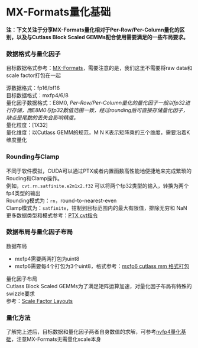# MX-Formats量化基础

**注：下文关注于分享MX-Formats量化相对于Per-Row/Per-Column量化的区别，以及与Cutlass Block Scaled GEMMs配合使用需要满足的一些布局要求。**

### 数据格式与量化因子
目标数据格式参考：[MX-Formats](https://www.opencompute.org/documents/ocp-microscaling-formats-mx-v1-0-spec-final-pdf)，需要注意的是，我们这里不需要将raw data和scale factor打包在一起

源数据格式：fp16/bf16  
目标数据格式：mxfp4/6/8  
量化因子数据格式：E8M0, *Per-Row/Per-Column量化的量化因子一般以fp32进行存储，而E8M0与fp32数值范围一致，经过rounding后可直接存储量化因子，缺点是尾数的丢失会影响精度。*  
量化粒度：\[1X32\]  
量化维度：以Cutlass GEMM的规范，M N K表示矩阵乘的三个维度，需要沿着K维度量化  

### Rounding与Clamp
不同于软件模拟，CUDA可以通过PTX或者内置函数高性能地便捷地来完成繁琐的Rouding和Clamp操作。  
例如，`cvt.rn.satfinite.e2m1x2.f32` 可以将两个fp32类型的输入，转换为​两个fp4类型的输出  
Rounding模式为：`rn`，​round-to-nearest-even​  
Clamp模式为：`satfinite`，钳制到目标范围内的最大有限值，​排除无穷和 NaN  
更多数据类型和模式参考：[PTX cvt指令](https://docs.nvidia.com/cuda/parallel-thread-execution/#data-movement-and-conversion-instructions-cvt)

### 数据布局与量化因子布局
数据布局  
- mxfp4需要两两打包为uint8  
- mxfp6需要每4个打包为3个uint8，格式参考：[mxfp6 cutlass mm 格式打包](https://github.com/ModelTC/LightX2V/blob/main/lightx2v_kernel/csrc/gemm/mxfp6_quant_kernels_sm120.cu#L74)

量化因子布局  
Cutlass Block Scaled GEMMs为了满足矩阵运算加速，对量化因子布局有特殊的swizzle要求  
参考：[Scale Factor Layouts](https://github.com/NVIDIA/cutlass/blob/main/media/docs/cpp/blackwell_functionality.md#scale-factor-layouts)

### 量化方法
了解完上述后，目标数据和量化因子两者自身数值的求解，可参考[nvfp4量化基础](https://github.com/theNiemand/lightx2v/blob/main/lightx2v_kernel/docs/zh_CN/nvfp4%E9%87%8F%E5%8C%96%E5%9F%BA%E7%A1%80.md)，注意MX-Formats无需量化scale本身